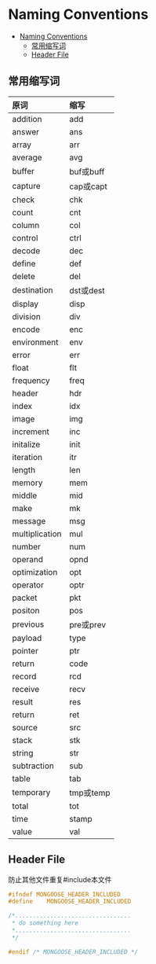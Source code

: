 # Naming Conventions

<!-- TOC -->

- [Naming Conventions](#naming-conventions)
  - [常用缩写词](#常用缩写词)
  - [Header File](#header-file)

<!-- /TOC -->

## 常用缩写词

|原词|缩写|
|:-------------|:-------------|
|addition|add|
|answer|ans|
|array|arr|
|average|avg|
|buffer|buf或buff|
|capture|cap或capt|
|check|chk|
|count|cnt|
|column|col|
|control|ctrl|
|decode|dec|
|define|def|
|delete|del|
|destination|dst或dest|
|display|disp|
|division|div|
|encode|enc|
|environment|env|
|error|err|
|float|flt|
|frequency|freq|
|header|hdr|
|index|idx|
|image|img|
|increment|inc|
|initalize|init|
|iteration|itr|
|length|len|
|memory|mem|
|middle|mid|
|make|mk|
|message|msg|
|multiplication|mul|
|number|num|
|operand|opnd|
|optimization|opt|
|operator|optr|
|packet|pkt|
|positon|pos|
|previous|pre或prev|
|payload|type|pt|
|pointer|ptr|
|return|code|rc|
|record|rcd|
|receive|recv|
|result|res|
|return|ret|
|source|src|
|stack|stk|
|string|str|
|subtraction|sub|
|table|tab|
|temporary|tmp或temp|
|total|tot|
|time|stamp|ts|
|value|val|

## Header File

防止其他文件重复#include本文件

```c
#ifndef MONGOOSE_HEADER_INCLUDED
#define    MONGOOSE_HEADER_INCLUDED

/*.................................
 * do something here
 *.................................
 */

#endif /* MONGOOSE_HEADER_INCLUDED */
```
